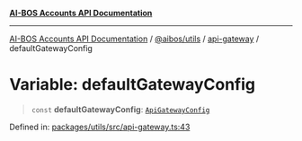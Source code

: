 [**AI-BOS Accounts API Documentation**](../../../../README.md)

***

[AI-BOS Accounts API Documentation](../../../../README.md) / [@aibos/utils](../../README.md) / [api-gateway](../README.md) / defaultGatewayConfig

# Variable: defaultGatewayConfig

> `const` **defaultGatewayConfig**: [`ApiGatewayConfig`](../interfaces/ApiGatewayConfig.md)

Defined in: [packages/utils/src/api-gateway.ts:43](https://github.com/pohlai88/accounts/blob/48103fb36d28b2b9bfb33472b6de2f719773cde9/packages/utils/src/api-gateway.ts#L43)
